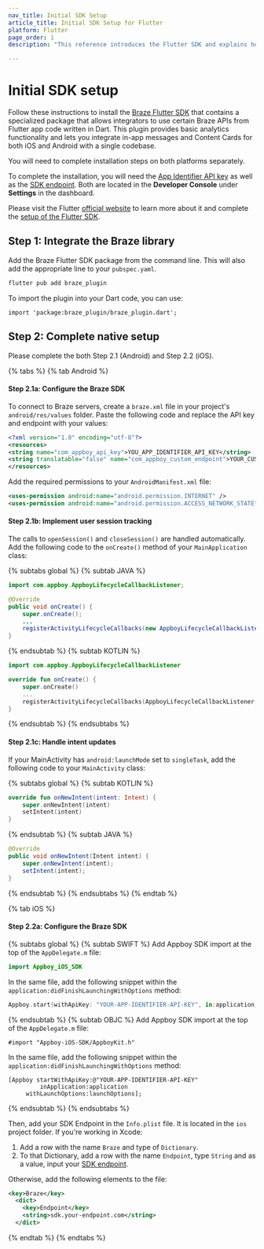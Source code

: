 ```yaml
---
nav_title: Initial SDK Setup
article_title: Initial SDK Setup for Flutter
platform: Flutter
page_order: 1
description: "This reference introduces the Flutter SDK and explains how to integrate it natively on Android and iOS."

---
```


# Initial SDK setup

Follow these instructions to install the [Braze Flutter SDK](https://pub.dev/packages/braze_plugin) that contains a specialized package that allows integrators to use certain Braze APIs from Flutter app code written in Dart. This plugin provides basic analytics functionality and lets you integrate in-app messages and Content Cards for both iOS and Android with a single codebase.

You will need to complete installation steps on both platforms separately.

To complete the installation, you will need the [App Identifier API key]({{site.baseurl}}/api/api_key/#the-app-identifier-api-key) as well as the [SDK endpoint]({{site.baseurl}}/api/basics/#endpoints). Both are located in the **Developer Console** under **Settings** in the dashboard.

Please visit the Flutter [official website](https://flutter.dev/) to learn more about it and complete the [setup of the Flutter SDK](https://docs.flutter.dev/get-started/install).

## Step 1: Integrate the Braze library

Add the Braze Flutter SDK package from the command line. This will also add the appropriate line to your `pubspec.yaml`.

```bash
flutter pub add braze_plugin
```

To import the plugin into your Dart code, you can use:

```
import 'package:braze_plugin/braze_plugin.dart';
```

## Step 2: Complete native setup

Please complete the both Step 2.1 (Android) and Step 2.2 (iOS).

{% tabs %}
{% tab Android %}

#### Step 2.1a: Configure the Braze SDK

To connect to Braze servers, create a `braze.xml` file in your project's `android/res/values` folder. Paste the following code and replace the API key and endpoint with your values:

```xml
<?xml version="1.0" encoding="utf-8"?>
<resources>
<string name="com_appboy_api_key">YOU_APP_IDENTIFIER_API_KEY</string>
<string translatable="false" name="com_appboy_custom_endpoint">YOUR_CUSTOM_ENDPOINT_OR_CLUSTER</string>
</resources>
```

Add the required permissions to your `AndroidManifest.xml` file:

```xml
<uses-permission android:name="android.permission.INTERNET" />
<uses-permission android:name="android.permission.ACCESS_NETWORK_STATE" />
```

#### Step 2.1b: Implement user session tracking

The calls to `openSession()` and `closeSession()` are handled automatically.
Add the following code to the `onCreate()` method of your `MainApplication` class:

{% subtabs global %}
{% subtab JAVA %}
```java
import com.appboy.AppboyLifecycleCallbackListener;

@Override
public void onCreate() {
    super.onCreate();
    ...
    registerActivityLifecycleCallbacks(new AppboyLifecycleCallbackListener());
}
```
{% endsubtab %}
{% subtab KOTLIN %}
```kotlin
import com.appboy.AppboyLifecycleCallbackListener

override fun onCreate() {
    super.onCreate()
    ...
    registerActivityLifecycleCallbacks(AppboyLifecycleCallbackListener())
}
```
{% endsubtab %}
{% endsubtabs %}

#### Step 2.1c: Handle intent updates

If your MainActivity has `android:launchMode` set to `singleTask`, add the following code to your `MainActivity` class:

{% subtabs global %}
{% subtab KOTLIN %}
```kotlin
override fun onNewIntent(intent: Intent) {
    super.onNewIntent(intent)
    setIntent(intent)
}
```
{% endsubtab %}
{% subtab JAVA %}
```java
@Override
public void onNewIntent(Intent intent) {
    super.onNewIntent(intent);
    setIntent(intent);
}
```
{% endsubtab %}
{% endsubtabs %}
{% endtab %}

{% tab iOS %}

#### Step 2.2a: Configure the Braze SDK

{% subtabs global %}
{% subtab SWIFT %}
Add Appboy SDK import at the top of the `AppDelegate.m` file:
```swift
import Appboy_iOS_SDK
```

In the same file, add the following snippet within the `application:didFinishLaunchingWithOptions` method:

```swift
Appboy.start(withApiKey: "YOUR-APP-IDENTIFIER-API-KEY", in:application, withLaunchOptions:launchOptions)
```
{% endsubtab %}
{% subtab OBJC %}
Add Appboy SDK import at the top of the `AppDelegate.m` file:
```objc
#import "Appboy-iOS-SDK/AppboyKit.h"
```

In the same file, add the following snippet within the `application:didFinishLaunchingWithOptions` method:

```objc
[Appboy startWithApiKey:@"YOUR-APP-IDENTIFIER-API-KEY"
         inApplication:application
     withLaunchOptions:launchOptions];
```
{% endsubtab %}
{% endsubtabs %}

Then, add your SDK Endpoint in the `Info.plist` file. It is located in the `ios` project folder. If you're working in Xcode:

1. Add a row with the name `Braze` and type of `Dictionary`.
2. To that Dictionary, add a row with the name `Endpoint`, type `String` and as a value, input your [SDK endpoint]({{site.baseurl}}/api/basics/#endpoints).

Otherwise, add the following elements to the file:

```xml
<key>Braze</key>
  <dict>
    <key>Endpoint</key>
    <string>sdk.your-endpoint.com</string>
  </dict>
```

{% endtab %}
{% endtabs %}

